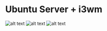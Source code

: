 # Ubuntu Server + i3wm 
![alt text](http://www.imageup.ru/img217/2681336/screenshot-from-2017-02-12-22-44-28.png)
![alt text](http://www.imageup.ru/img217/2681346/screenshot-from-2017-02-13-15-36-00.png)
![alt text](http://www.imageup.ru/img217/2681349/screenshot-from-2017-02-13-15-36-22.png)
